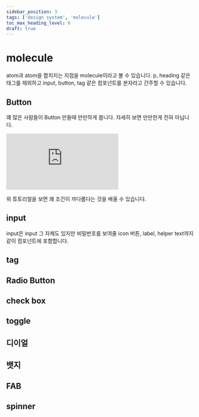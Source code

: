```yaml
---
sidebar_position: 3
tags: ['design system', 'molecule']
toc_max_heading_level: 6
draft: true
---
```


# molecule

atom과 atom을 합치지는 지점을 molecule이라고 볼 수 있습니다. p, heading 같은 태그를 제외하고 input, button, tag 같은 컴포넌트를 분자라고 간주할 수 있습니다.

## Button

꽤 많은 사람들이 Button 만들때 만만하게 봅니다. 자세히 보면 만만한게 전혀 아닙니다.

<iframe class="codepen" src="https://www.youtube.com/embed/pMoL2URoqhI" title="Everything you didn't know you need to know about buttons" frameborder="0" allow="accelerometer; autoplay; clipboard-write; encrypted-media; gyroscope; picture-in-picture; web-share" allowfullscreen></iframe>

위 튜토리얼을 보면 꽤 조건이 까다롭다는 것을 배울 수 있습니다.

## input

input은 input 그 자체도 있지만 비밀번호를 보여줄 icon 버튼, label, helper text까지 같이 컴포넌트에 포함합니다.

## tag

## Radio Button

## check box

## toggle

## 디이얼

## 뱃지

## FAB

## spinner

<!-- 슬라이더 vs 캐러셀 -->
